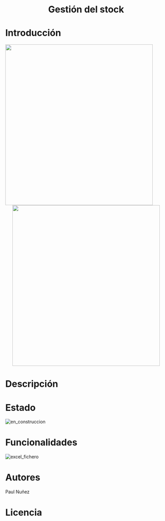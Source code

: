 # <h1 align="center"> Gestión del stock </h1>

# Introducción

<img align="left" width="460" height="500" src="https://github.com/Paul243654/Inventario/assets/112754073/c9e3c0c5-e10f-4881-b360-08387d635cf8">

<p align="center">
  <img width="460" height="500" src="https://github.com/Paul243654/Inventario/assets/112754073/feed961d-909c-4eed-9816-7a5b107ce92f">   
</p>

# Descripción

# Estado

![en_construccion](https://github.com/Paul243654/Inventario/assets/112754073/87c65bc9-2f07-49e5-8585-ead0b149ca9e)

# Funcionalidades

![excel_fichero](https://github.com/Paul243654/Inventario/assets/112754073/055bf3cf-a77e-424e-b45a-d39e0c2daaf5)

# Autores

Paul Nuñez

# Licencia
